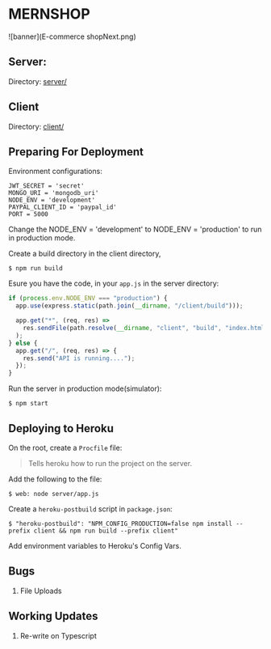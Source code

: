 # MERNSHOP

![banner](E-commerce shopNext.png)

## Server:

Directory: [server/](/server/)

## Client

Directory: [client/](/client/)

## Preparing For Deployment

Environment configurations:

```env
JWT_SECRET = 'secret'
MONGO_URI = 'mongodb_uri'
NODE_ENV = 'development'
PAYPAL_CLIENT_ID = 'paypal_id'
PORT = 5000
```

Change the NODE_ENV = 'development' to NODE_ENV = 'production' to run in production mode.

Create a build directory in the client directory,

    $ npm run build

Esure you have the code, in your `app.js` in the server directory:

```js
if (process.env.NODE_ENV === "production") {
  app.use(express.static(path.join(__dirname, "/client/build")));

  app.get("*", (req, res) =>
    res.sendFile(path.resolve(__dirname, "client", "build", "index.html"))
  );
} else {
  app.get("/", (req, res) => {
    res.send("API is running....");
  });
}
```

Run the server in production mode(simulator):

    $ npm start

## Deploying to Heroku

On the root, create a `Procfile` file:

> Tells heroku how to run the project on the server.

Add the following to the file:

    $ web: node server/app.js

Create a `heroku-postbuild` script in `package.json`:

    $ "heroku-postbuild": "NPM_CONFIG_PRODUCTION=false npm install --prefix client && npm run build --prefix client"

Add environment variables to Heroku's Config Vars.

## Bugs

1. File Uploads

## Working Updates

1. Re-write on Typescript

